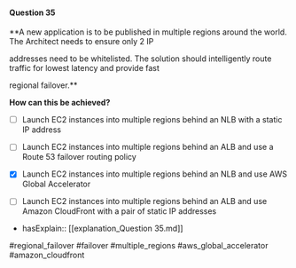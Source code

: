 #### Question  35


**A new application is to be published in multiple regions around the world. The Architect needs to ensure only 2 IP

addresses need to be whitelisted. The solution should intelligently route traffic for lowest latency and provide fast

regional failover.**


**How can this be achieved?**


- [ ] Launch EC2 instances into multiple regions behind an NLB with a static IP address


- [ ] Launch EC2 instances into multiple regions behind an ALB and use a Route 53 failover routing policy


- [x] Launch EC2 instances into multiple regions behind an NLB and use AWS Global Accelerator


- [ ] Launch EC2 instances into multiple regions behind an ALB and use Amazon CloudFront with a pair of static IP addresses



- hasExplain:: [[explanation_Question  35.md]]

#regional_failover #failover #multiple_regions #aws_global_accelerator #amazon_cloudfront 